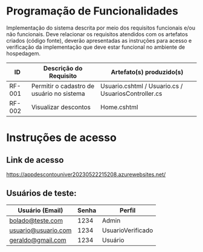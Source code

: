 # Programação de Funcionalidades


Implementação do sistema descrita por meio dos requisitos funcionais e/ou não funcionais. Deve relacionar os requisitos atendidos com os artefatos criados (código fonte), deverão apresentadas as instruções para acesso e verificação da implementação que deve estar funcional no ambiente de hospedagem.


|ID    | Descrição do Requisito  | Artefato(s) produzido(s) |
|------|-----------------------------------------|----|
|RF-001| Permitir o cadastro de usuário no sistema | Usuario.cshtml / Usuario.cs / UsuariosController.cs | 
|RF-002| Visualizar descontos | Home.cshtml |

# Instruções de acesso

## Link de acesso

https://appdescontouniver20230522215208.azurewebsites.net/

## Usuários de teste:
|Usuário (Email)|Senha|Perfil|
|-------|-----|-------|
|bolado@teste.com|1234|Admin|
|usuario@usuario.com|1234|UsuarioVerificado|
|geraldo@gmail.com|1234|Usuário|



